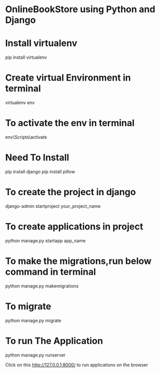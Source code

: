 # OnlineBookStore using Python and Django

# Install virtualenv
pip install virtualenv

# Create virtual Environment in terminal
virtualenv env

# To activate the env in terminal
env\Scripts\activate

# Need To Install
pip install django
pip install pillow

# To create the project in django
django-admin startproject your_project_name

# To create applications in project
python manage.py startapp app_name

# To make the migrations,run below command in terminal
python manage.py makemigrations

# To migrate
python manage.py migrate

# To run The Application
python manage.py runserver


Click on this http://127.0.0.1:8000/ to run applications on the browser
